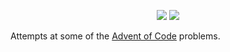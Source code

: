 <p align="center">
    <a href="./2020"><img src="https://img.shields.io/badge/2020-11%2F25-yellow"></a>
    <a href="./2019"><img src="https://img.shields.io/badge/2019-3%2F25-red"></a>
</p>

Attempts at some of the [Advent of Code](https://adventofcode.com/) problems.

